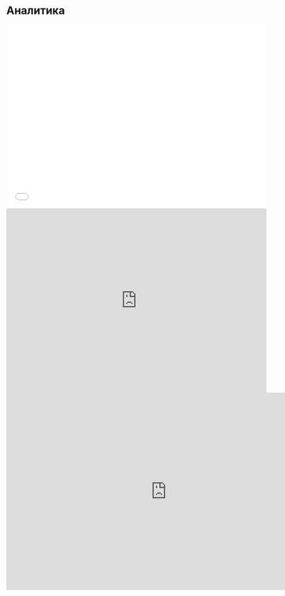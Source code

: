 # Аналитика



<iframe width="683" height="484" seamless frameborder="0" scrolling="no" src="[https://docs.google.com/spreadsheets/d/e/2PACX-1vS9WapPL_XhnDpOUln_pKSW_zaSVpM-kmbcvPPXahTDohMn7--ftzKez-4OyuVz2evJ51z9spC-chIy/pubchart?oid=1376805831&amp;format=interactive](https://flipsidecrypto.xyz/Sanek/io.net-staking-dashboard-PSQg_k)"></iframe>


<iframe width="683" height="484" seamless frameborder="0" scrolling="no" src="https://docs.google.com/spreadsheets/d/e/2PACX-1vS9WapPL_XhnDpOUln_pKSW_zaSVpM-kmbcvPPXahTDohMn7--ftzKez-4OyuVz2evJ51z9spC-chIy/pubchart?oid=1376805831&amp;format=interactive"></iframe>


<iframe width="839" height="519" seamless frameborder="0" scrolling="no" src="https://docs.google.com/spreadsheets/d/e/2PACX-1vS9WapPL_XhnDpOUln_pKSW_zaSVpM-kmbcvPPXahTDohMn7--ftzKez-4OyuVz2evJ51z9spC-chIy/pubchart?oid=1391102463&amp;format=interactive"></iframe>
